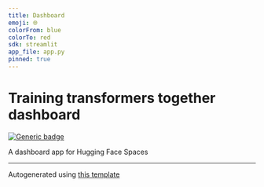 ```yaml
---
title: Dashboard
emoji: 🌐
colorFrom: blue
colorTo: red
sdk: streamlit
app_file: app.py
pinned: true
---
```



# Training transformers together dashboard

[![Generic badge](https://img.shields.io/badge/🤗-Open%20In%20Spaces-blue.svg)](https://huggingface.co/spaces/training-transformers-together/training-transformers-together-dashboard)

A dashboard app for Hugging Face Spaces



---

Autogenerated using [this template](https://github.com/nateraw/spaces-template)
